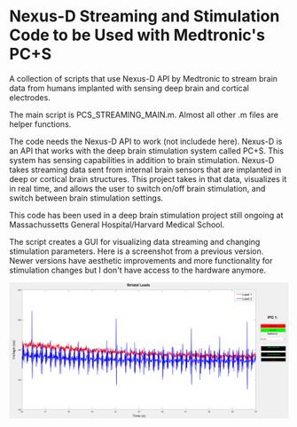 # Nexus-D Streaming and Stimulation Code to be Used with Medtronic's PC+S
A collection of scripts that use Nexus-D API by Medtronic to stream brain data from humans implanted with sensing deep brain and cortical electrodes.

The main script is PCS_STREAMING_MAIN.m. Almost all other .m files are helper functions. 

The code needs the Nexus-D API to work (not includede here). Nexus-D is an API that works with the deep brain stimulation system called PC+S. This system has sensing capabilities in addition to brain stimulation. Nexus-D takes streaming data sent from internal brain sensors that are implanted in deep or cortical brain structures. This project takes in that data, visualizes it in real time, and allows the user to switch on/off brain stimulation, and switch between brain stimulation settings.

This code has been used in a deep brain stimulation project still ongoing at Massachussetts General Hospital/Harvard Medical School.

The script creates a GUI for visualizing data streaming and changing stimulation parameters. Here is a screenshot from a previous version. Newer versions have aesthetic improvements and more functionality for stimulation changes but I don't have access to the hardware anymore.

![App GUI](/images/data_streaming_real_data.PNG)
